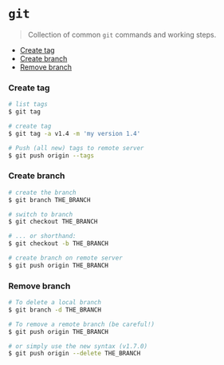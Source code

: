 # `git`

> Collection of common `git` commands and working steps.

- [Create tag](#create-tag)
- [Create branch](#create-branch)
- [Remove branch](#remove-branch)

### Create tag

```bash
# list tags
$ git tag

# create tag
$ git tag -a v1.4 -m 'my version 1.4'

# Push (all new) tags to remote server
$ git push origin --tags
```

### Create branch

```bash
# create the branch
$ git branch THE_BRANCH

# switch to branch
$ git checkout THE_BRANCH

# ... or shorthand:
$ git checkout -b THE_BRANCH

# create branch on remote server
$ git push origin THE_BRANCH
```

### Remove branch

```bash
# To delete a local branch
$ git branch -d THE_BRANCH

# To remove a remote branch (be careful!)
$ git push origin THE_BRANCH

# or simply use the new syntax (v1.7.0)
$ git push origin --delete THE_BRANCH
```
